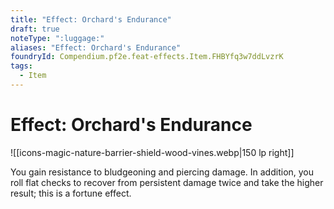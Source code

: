 ```yaml
---
title: "Effect: Orchard's Endurance"
draft: true
noteType: ":luggage:"
aliases: "Effect: Orchard's Endurance"
foundryId: Compendium.pf2e.feat-effects.Item.FHBYfq3w7ddLvzrK
tags:
  - Item
---
```


# Effect: Orchard's Endurance
![[icons-magic-nature-barrier-shield-wood-vines.webp|150 lp right]]

You gain resistance to bludgeoning and piercing damage. In addition, you roll flat checks to recover from persistent damage twice and take the higher result; this is a fortune effect.
